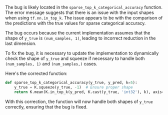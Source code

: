 The bug is likely located in the `sparse_top_k_categorical_accuracy` function. The error message suggests that there is an issue with the input shapes when using `tf.nn.in_top_k`. The issue appears to be with the comparison of the predictions with the true values for sparse categorical accuracy.

The bug occurs because the current implementation assumes that the shape of `y_true` is `(num_samples, 1)`, leading to incorrect reduction in the last dimension.

To fix the bug, it is necessary to update the implementation to dynamically check the shape of `y_true` and squeeze if necessary to handle both `(num_samples, 1)` and `(num_samples,)` cases.

Here's the corrected function:

```python
def sparse_top_k_categorical_accuracy(y_true, y_pred, k=5):
    y_true = K.squeeze(y_true, -1)  # Ensure proper shape
    return K.mean(K.in_top_k(y_pred, K.cast(y_true, 'int32'), k), axis=-1)
```

With this correction, the function will now handle both shapes of `y_true` correctly, ensuring that the bug is fixed.